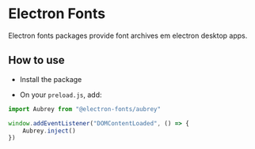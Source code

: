 # Electron Fonts

Electron fonts packages provide font archives em electron desktop apps.

## How to use

* Install the package

* On your `preload.js`, add:

```ts
import Aubrey from "@electron-fonts/aubrey"

window.addEventListener("DOMContentLoaded", () => {
    Aubrey.inject()
})
```